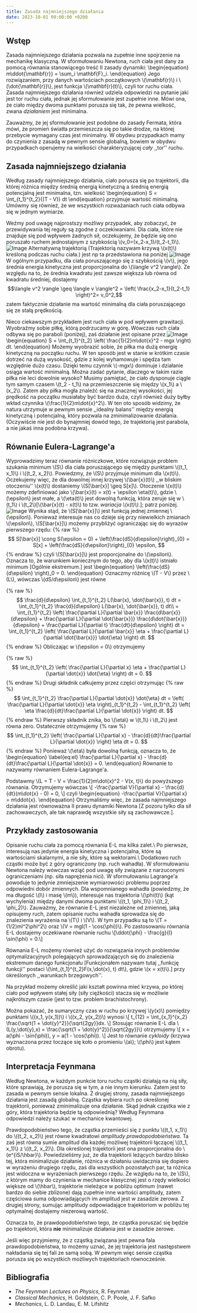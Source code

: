 ```yaml
---
title: Zasada najmniejszego działania
date: 2023-10-01 00:00:00 +0200
---
```


## Wstęp
Zasada najmniejszego działania pozwala na zupełnie inne spojrzenie na mechanikę klasyczną.
W sformułowaniu Newtona, ruch ciała jest dany za pomocą równania stanowiącego treść II zasady dynamiki:
\begin{equation}
    m\ddot{\mathbf{r}} = \sum_i \mathbf{F}_i.
\end{equation}
Jego rozwiązaniem, przy danych wartościach początkowych \\(\mathbf{r}\\) i \\(\dot{\mathbf{r}}\\), jest funkcja \\(\mathbf{r}(t)\\), czyli tor ruchu ciała.
Zasada najmniejszego działania również udziela  odpowiedzi na pytanie jaki jest tor ruchu ciała, jednak jej sformułowanie jest zupełnie inne. Mówi ona, że ciało między dwoma punktami porusza się tak, że pewna wielkość, zwana *działaniem* jest minimalna.

Zauważmy, że jej sformułowanie jest podobne do zasady Fermata, która mówi, że promień światła przemieszcza się po takie drodze, na której przebycie wymagany czas jest minimalny.
W obydwu przypadkach mamy do czynienia z zasadą w pewnym sensie globalną, bowiem w obydwu przypadkach operujemy na wielkości charakteryzującej *cały* ,,tor'' ruchu.

## Zasada najmniejszego działania
Według zasady najmniejszego działania, ciało porusza się po trajektorii, dla której różnica między średnią energią kinetyczną a średnią energią potencjalną jest minimalna, tzn. wielkość
\begin{equation}
    S = \int_{t_1}^{t_2}{(T - V)} dt
\end{equation}
przyjmuje wartość minimalną.
Umówmy się również, że we wszystkich rozważaniach ruch ciała odbywa się w jednym wymiarze.

Weźmy pod uwagę najprostszy możliwy przypadek, aby zobaczyć, że przewidywania tej reguły są zgodne z oczekiwaniami.
Dla ciała, które nie znajduje się pod wpływem żadnych sił, oczekujemy, że będzie się ono poruszało ruchem jednostajnym z szybkością \\(v_0=(x_2-x_1)/(t_2-t_1)\\).
![Image](../../assets/img/least-action/no-force.png)
Alternatywną trajektorią (Trajektorią nazywam krzywą \\(x(t)\\) kreśloną podczas ruchu ciała.) jest np ta przedstawiona na poniżej ![Image](../../assets/img/least-action/any.png)
W ogólnym przypadku, dla ciała poruszającego się z szybkością \\(v\\), jego średnia energia kinetyczna jest proporcjonalna do \\(\langle v^2 \rangle\\). Ze względu na to, że średnia kwadratu jest zawsze większa lub równa od kwadratu średniej, dostajemy 
$$\langle v^2 \rangle \geq \langle v \rangle^2 
= \left( \frac{x_2-x_1}{t_2-t_1} \right)^2= v_0^2,$$
zatem faktycznie działanie ma wartość minimalną dla ciała poruszającego się ze stałą prędkością.

Nieco ciekawszym przykładem jest ruch ciała w pod wpływem grawitacji.
Wyobraźmy sobie piłkę, którą podrzucamy w górę.
Wówczas ruch ciała odbywa się po paraboli (poniżej), zaś działanie jest opisane przez
![Image](../../assets/img/least-action/parab.png)
\begin{equation}
    S = \int_{t_1}^{t_2} \left( \frac{1}{2}m\dot{x}^2 - mgx \right) dt.
\end{equation}
Możemy wyobrazić sobie, że piłka ma dużą energię kinetyczną na początku ruchu.
W ten sposób jest w stanie w krótkim czasie dotrzeć na dużą wysokość, gdzie z kolej wyhamowuje i spędza tam względnie dużo czasu.
Dzięki temu czynnik \\(-mgx\\) dominuje i działanie osiąga wartość minimalną.
Można zadać pytanie, dlaczego w takim razie piłka nie leci dowolnie wysoko?
Musimy pamiętać, że ciało dysponuje ciągle tym samym czasem \\(t_2 - t_1\\) na przemieszczenie się między \\(x_1\\) a \\(x_2\\).
Zatem aby piłka mogła znaleźć się na znacznej wysokości, jej prędkość na początku musiałaby być bardzo duża, czyli również duży byłby wkład czynnika \\(\frac{1}{2}m\dot{x}^2\\).
W ten oto sposób widzimy, że natura utrzymuje w pewnym sensie ,,idealny balans'' między energią kinetyczną i potencjalną, który pozwala na zminimalizowanie działania. (Oczywiście nie jest do bynajmniej dowód tego, że trajektorią jest parabola, a nie jakaś inna podobna krzywa).

## Równanie Eulera-Lagrange'a
Wyprowadzimy teraz równanie różniczkowe, które rozwiązuje problem szukania minimum \\(S\\) dla ciała poruszającego się między punktami \\((t_1, x_1)\\) i \\((t_2, x_2)\\).
Powiedzmy, że \\(S\\) przyjmuje minimum dla \\(x(t)\\).
Oczekujemy więc, że dla dowolnej innej krzywej \\(\bar{x}(t)\\) ,,w bliskim otoczeniu'' \\(x(t)\\) dostaniemy \\(S[\bar{x}] \geq S[x]\\).
Otoczenie \\(x(t)\\) możemy zdefiniować jako \\(\bar{x}(t) = x(t) + \epsilon \eta(t)\\), gdzie \\(\epsilon\\) jest małe, a \\(\eta(t)\\) jest dowolną funkcją, która zeruje się w \\(t_1\\) i \\(t_2\\)[\\(\bar{x}(t) - x(t)\\) to tzw. *wariacja \\(x(t)\\).*];
patrz poniżej.
![Image](../../assets/img/least-action/var.png)
Wynika stąd, że \\(S[\bar{x}]\\) jest funkcją jednej zmiennej \\(\epsilon\\).
Ponieważ interesuje nas co dzieje się przy niewielkich zmianach \\(\epsilon\\), \\(S[\bar{x}]\\) możemy przybliżyć ograniczając się do wyrazów pierwszego rzędu:
{% raw %}
$$
    S[\bar{x}] \cong S(\epsilon = 0) + \left(\frac{dS}{d\epsilon}\right)_{0}
    = S[x] + \left(\frac{dS}{d\epsilon}\right)_{0} \epsilon,
$$
{% endraw %}
czyli \\(S[\bar{x}]\\) jest proporcjonalne do \\(\epsilon\\).
Oznacza to, że warunkiem koniecznym do tego, aby dla \\(x(t)\\) istniało minimum [Ogólnie ekstremum.] jest
\begin{equation}
    \left(\frac{dS}{d\epsilon} \right)_0 = 0.
\end{equation}
Oznaczmy różnicę \\(T - V\\) przez \\(L\\), wówczas \\(dS/d\epsilon\\) jest równe

{% raw %}
$$
    \frac{d}{d\epsilon} \int_{t_1}^{t_2} L(\bar{x}, \dot{\bar{x}}, t) dt
    = \int_{t_1}^{t_2} \frac{d}{d\epsilon}  L(\bar{x}, \dot{\bar{x}}, t) dt\\
    = \int_{t_1}^{t_2} \left( 
    \frac{\partial L}{\partial \bar{x}} \frac{d\bar{x}}{d\epsilon} 
    + \frac{\partial L}{\partial \dot{\bar{x}}} \frac{d\dot{\bar{x}}}{d\epsilon} 
    + \frac{\partial L}{\partial t} \frac{dt}{d\epsilon}
    \right) dt
    = \int_{t_1}^{t_2} \left( \frac{\partial L}{\partial \bar{x}} \eta
    + \frac{\partial L}{\partial \dot{\bar{x}}} \dot{\eta}
    \right) dt.
$$
{% endraw %}
Obliczając w \\(\epsilon = 0\\) otrzymujemy

{% raw %}
$$
    \int_{t_1}^{t_2} \left( \frac{\partial L}{\partial x} \eta
        + \frac{\partial L}{\partial \dot{x}} \dot{\eta}
    \right) dt
    = 0.
$$
{% endraw %}
Drugi składnik całkujemy przez części otrzymując
{% raw %}
$$
    \int_{t_1}^{t_2} \frac{\partial L}{\partial \dot{x}} \dot{\eta} dt
    = \left( \frac{\partial L}{\partial \dot{x}} \eta \right)_{t_1}^{t_2}
    - \int_{t_1}^{t_2} \left( \eta \frac{d}{dt}\frac{\partial L}{\partial \dot{x}} \right) dt.
$$
{% endraw %}
Pierwszy składnik znika, bo \\(\eta\\) w \\(t_1\\) i \\(t_2\\) jest równa zero. Ostatecznie otrzymujemy
{% raw %}
$$
    \int_{t_1}^{t_2} \left( \frac{\partial L}{\partial x} - \frac{d}{dt}\frac{\partial L}{\partial \dot{x}} \right) \eta dt
    = 0.
$$
{% endraw %}
Ponieważ \\(\eta\\) była dowolną funkcją, oznacza to, że 
\begin{equation} \label{eq:el}
    \frac{\partial L}{\partial x} - \frac{d}{dt}\frac{\partial L}{\partial \dot{x}} = 0.
\end{equation}
Równanie to nazywamy równaniem Eulera-Lagrange'a.

Podstawmy \\(L = T - V = \frac{1}{2}m\dot{x}^2 - V(x, t)\\) do powyższego równania.
Otrzymujemy wówczas
\\[
-\frac{\partial V}{\partial x} - \frac{d}{dt}(m\dot{x} - 0) = 0,
\\]
czyli
\begin{equation}
    -\frac{\partial V}{\partial x} = m\ddot{x}.
\end{equation}
Otrzymaliśmy więc, że zasada najmniejszego działania jest równoważna II prawu dynamiki Newtona [Z pozoru tylko dla sił zachowawczych, ale tak naprawdę wszystkie siły są zachowawcze.].


## Przykłady zastosowania
Opisanie ruchu ciała za pomocą równania E-L ma kilka zalet.\\
Po pierwsze, interesują nas jedynie energia kinetyczna i potencjalna, które są wartościami skalarnymi, a nie siły, które są wektorami.\\
Dodatkowo ruch cząstki może być z góry ograniczony (np. ruch wahadła).
W sformułowaniu Newtona należy wówczas wziąć pod uwagę siły związane z narzuconymi ograniczeniami (np. siła naprężenia nici).
W sformułowaniu Lagrange'a powoduje to jedynie zmniejszenie wymiarowości problemu poprzez odpowiedni dobór zmiennych.
Dla wspomnianego wahadła (powiedzmy, że ma długość \\(l\\) i masę \\(m\\)), interesuje nas trajektoria \\(\phi(t)\\) (kąt wychylenia) między danymi dwoma punktami \\((t_1, \phi_1)\\) i \\((t_2, \phi_2)\\).
Zauważmy, że równanie E-L jest niezależne od zmiennej, jaką opisujemy ruch, zatem opisanie ruchu wahadła sprowadza się do znalezienia wyrażenia na \\(T\\) i \\(V\\).
W tym przypadku są to \\(T = (1/2)ml^2\phi^2\\) oraz \\(V = mgl(1 - \cos(\phi))\\).
Po zastosowaniu równania E-L dostajemy oczekiwane równanie ruchu
\\[\ddot{\phi} - \frac{g}{l} \sin(\phi) = 0.\\]

Równania E-L możemy również użyć do rozwiązania innych problemów optymalizacyjnych polegających sprowadzających się do znalezienia ekstremum danego funkcjonału [Funkcjonałem nazywam tutaj ,,funkcję funkcji'' postaci \\(\int_{t_1}^{t_2}F(x,\dot{x}, t) dt\\), gdzie \\(x = x(t)\\).] przy określonych ,,warunkach brzegowych''.

Na przykład możemy określić jaki kształt powinna mieć krzywa, po której ciało pod wpływem stałej siły (siły ciężkości) stacza się w możliwie najkrótszym czasie (jest to tzw. problem brachistochrony).

Można pokazać, że sumaryczny czas w ruchu po krzywej \\(y(x)\\) pomiędzy punktami \\((x_1, y(x_1))\\) i \\((x_2, y(x_2))\\) wynosi
\\[
t_{12} = \int_{x_1}^{x_2} \frac{\sqrt{1 + \dot{y}^2}}{\sqrt{2gy}}dx.
\\]
Stosując równanie E-L dla \\(L(y,\dot{y},x) = \frac{\sqrt{1 + \dot{y}^2}}{\sqrt{2gy}}\\) otrzymujemy
\\[
x = a(\phi - \sin(\phi)), y = a(1 - \cos(\phi)).
\\]
Jest to równanie *cykloidy* (krzywa wyznaczona przez toczące się koło o promieniu \\(a\\); \\(\phi\\) jest kątem obrotu).

## Interpretacja Feynmana
Według Newtona, w każdym punkcie toru ruchu cząstki działają na nią siły, które sprawiają, że porusza się w tym, a nie innym kierunku.
Zatem jest to zasada w pewnym sensie lokalna.
Z drugiej strony, zasada najmniejszego działania jest zasadą globalną.
Cząstka wybiera ruch po określonej trajektorii, ponieważ zminimalizuje ona działanie.
Skąd jednak cząstka wie z góry, która trajektoria będzie tą odpowiednią?
Według Feynmana odpowiedzi należy szukać w mechanice kwantowej.

Prawdopodobieństwo tego, że cząstka przemieści się z punktu \\((t_1, x_1)\\) do \\((t_2, x_2)\\) jest równe kwadratowi *amplitudy prawdopodobieństwa*.
Ta zaś jest równa sumie amplitud dla każdej możliwej trajektorii łączącej \\((t_1, x_1)\\) z \\((t_2, x_2)\\).
Dla określonej trajektorii jest ona proporcjonalna do \\(e^{iS/\hbar}\\).
Powiedzieliśmy już, że dla trajektorii leżących bardzo blisko tej, która minimalizuje działanie, różnica w działaniu uwidacznia się dopiero w wyrażeniu drugiego rzędu, zaś dla wszystkich pozostałych par, ta różnica jest widoczna w wyrażeniach pierwszego rzędu.
Ze względu na to, że \\(S\\), z którym mamy do czynienia w mechanice klasycznej jest o rzędy wielkości większe od \\(\hbar\\), trajektorie nieleżące w pobliżu optimum (nawet bardzo do siebie zbliżone) dają zupełnie inne wartości amplitudy, zatem częściowa suma odpowiadających im amplitud jest w zasadzie zerowa.
Z drugiej strony, sumując amplitudy odpowiadające trajektoriom w pobliżu tej optymalnej dostajemy niezerową wartość.

Oznacza to, że prawdopodobieństwo tego, że cząstka poruszać się będzie po trajektorii, która **nie** minimalizuje działania jest w zasadzie zerowe.

Jeśli więc przyjmiemy, że z cząstką związana jest pewna fala prawdopodobieństwa, to możemy uznać, że jej trajektoria jest następstwem nakładania się tej fali ze samą sobą.
W pewnym więc sensie cząstka porusza się po wszystkich możliwych trajektoriach równocześnie.
## Bibliografia
* *The Feynman Lectures on Physics*, R. Feynman
* *Classical Mechanics*, H. Goldstein, C. P. Poole, J. F. Safko
* *Mechanics*, L. D. Landau, E. M. Lifshitz
